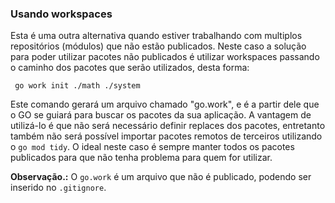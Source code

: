 ### Usando workspaces

Esta é uma outra alternativa quando estiver trabalhando com multiplos repositórios (módulos) que não estão publicados.
Neste caso a solução para poder utilizar pacotes não publicados é utilizar workspaces passando o caminho dos pacotes
que serão utilizados, desta forma:

```SHELL
 go work init ./math ./system
```
Este comando gerará um arquivo chamado "go.work", e é a partir dele que o GO se guiará para buscar os pacotes da sua
aplicação.
A vantagem de utilizá-lo é que não será necessário definir replaces dos pacotes, entretanto também não será possível
importar pacotes remotos de terceiros utilizando o `go mod tidy`. O ideal neste caso é sempre manter todos os pacotes
publicados para que não tenha problema para quem for utilizar.

**Observação.:** O `go.work` é um arquivo que não é publicado, podendo ser inserido no `.gitignore`.